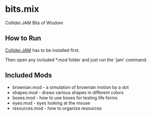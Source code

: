 # bits.mix
Collider.JAM Bits of Wisdom

## How to Run

[Collider.JAM](https://github.com/invider/collider.jam)
has to be installed first.

Then open any included \*.mod folder
and just run the 'jam' command.

## Included Mods

* brownian.mod - a simulation of brownian motion by a dot
* shapes.mod - draws various shapes in different colors
* boxes.mod - how to use boxes for testing life forms
* eyes.mod - eyes looking at the mouse
* resources.mod - how to organize resources

